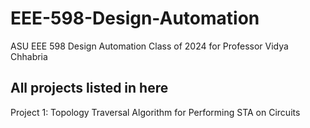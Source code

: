 # EEE-598-Design-Automation
ASU EEE 598 Design Automation Class of 2024 for Professor Vidya Chhabria
## All projects listed in here <br />
Project 1: Topology Traversal Algorithm for Performing STA on Circuits
